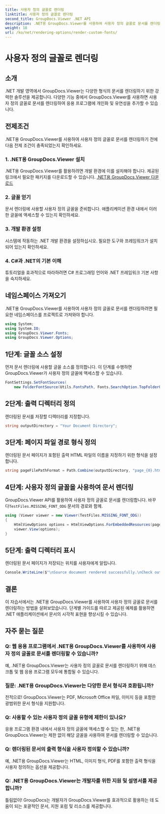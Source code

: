 ```yaml
---
title: 사용자 정의 글꼴로 렌더링
linktitle: 사용자 정의 글꼴로 렌더링
second_title: GroupDocs.Viewer .NET API
description: .NET용 GroupDocs.Viewer를 사용하여 사용자 정의 글꼴로 문서를 렌더링하는 방법을 알아보세요. 손쉽게 시각적 프레젠테이션을 향상할 수 있습니다.
weight: 18
url: /ko/net/rendering-options/render-custom-fonts/
---
```


# 사용자 정의 글꼴로 렌더링

## 소개
.NET 개발 영역에서 GroupDocs.Viewer는 다양한 형식의 문서를 렌더링하기 위한 강력한 솔루션을 제공합니다. 다양한 기능 중에서 GroupDocs.Viewer를 사용하면 사용자 정의 글꼴로 문서를 렌더링하여 응용 프로그램에 개인화 및 유연성을 추가할 수 있습니다.
## 전제조건
.NET용 GroupDocs.Viewer를 사용하여 사용자 정의 글꼴로 문서를 렌더링하기 전에 다음 전제 조건이 충족되었는지 확인하세요.
### 1. .NET용 GroupDocs.Viewer 설치
.NET용 GroupDocs.Viewer를 활용하려면 개발 환경에 이를 설치해야 합니다. 제공된 링크에서 필요한 패키지를 다운로드할 수 있습니다.
[.NET용 GroupDocs.Viewer 다운로드](https://releases.groupdocs.com/viewer/net/)
### 2. 글꼴 얻기
문서 렌더링에 사용할 사용자 정의 글꼴을 준비합니다. 애플리케이션 환경 내에서 이러한 글꼴에 액세스할 수 있는지 확인하세요.
### 3. 개발 환경 설정
시스템에 작동하는 .NET 개발 환경을 설정하십시오. 필요한 도구와 프레임워크가 설치되어 있는지 확인하세요.
### 4. C#과 .NET의 기본 이해
튜토리얼을 효과적으로 따라하려면 C# 프로그래밍 언어와 .NET 프레임워크 기본 사항을 숙지하세요.

## 네임스페이스 가져오기
.NET용 GroupDocs.Viewer를 사용하여 사용자 정의 글꼴로 문서를 렌더링하려면 필요한 네임스페이스를 프로젝트로 가져와야 합니다.

```csharp
using System;
using System.IO;
using GroupDocs.Viewer.Fonts;
using GroupDocs.Viewer.Options;
```

## 1단계: 글꼴 소스 설정
먼저 문서 렌더링에 사용할 글꼴 소스를 정의합니다. 이 단계를 수행하면 GroupDocs.Viewer가 사용자 정의 글꼴에 액세스할 수 있습니다.
```csharp
FontSettings.SetFontSources(
    new FolderFontSource(Utils.FontsPath, Fonts.SearchOption.TopFolderOnly));
```
## 2단계: 출력 디렉터리 정의
렌더링된 문서를 저장할 디렉터리를 지정합니다.
```csharp
string outputDirectory = "Your Document Directory";
```
## 3단계: 페이지 파일 경로 형식 정의
렌더링된 문서 페이지가 포함된 출력 HTML 파일의 이름을 지정하기 위한 형식을 설정합니다.
```csharp
string pageFilePathFormat = Path.Combine(outputDirectory, "page_{0}.html");
```
## 4단계: 사용자 정의 글꼴을 사용하여 문서 렌더링
 GroupDocs.Viewer API를 활용하여 사용자 정의 글꼴로 문서를 렌더링합니다. 바꾸다`TestFiles.MISSING_FONT_ODG` 문서의 경로와 함께.
```csharp
using (Viewer viewer = new Viewer(TestFiles.MISSING_FONT_ODG))
{
    HtmlViewOptions options = HtmlViewOptions.ForEmbeddedResources(pageFilePathFormat);
    viewer.View(options);
}
```
## 5단계: 출력 디렉터리 표시
렌더링된 문서 페이지가 저장되는 위치를 사용자에게 알립니다.
```csharp
Console.WriteLine($"\nSource document rendered successfully.\nCheck output in {outputDirectory}.");
```

## 결론
이 자습서에서는 .NET용 GroupDocs.Viewer를 사용하여 사용자 정의 글꼴로 문서를 렌더링하는 방법을 살펴보았습니다. 단계별 가이드를 따르고 제공된 예제를 활용하면 .NET 애플리케이션에서 문서의 시각적 표현을 향상시킬 수 있습니다.
## 자주 묻는 질문
### Q: 웹 응용 프로그램에서 .NET용 GroupDocs.Viewer를 사용하여 사용자 정의 글꼴로 문서를 렌더링할 수 있습니까?
예, .NET용 GroupDocs.Viewer는 사용자 정의 글꼴로 문서를 렌더링하기 위해 데스크톱 및 웹 응용 프로그램 모두에 통합될 수 있습니다.
### 질문: .NET용 GroupDocs.Viewer는 다양한 문서 형식과 호환됩니까?
전적으로! GroupDocs.Viewer는 PDF, Microsoft Office 파일, 이미지 등을 포함한 광범위한 문서 형식을 지원합니다.
### Q: 사용할 수 있는 사용자 정의 글꼴 유형에 제한이 있나요?
응용 프로그램 환경 내에서 사용자 정의 글꼴에 액세스할 수 있는 한, .NET용 GroupDocs.Viewer는 제한 없이 해당 글꼴을 사용하여 문서를 렌더링할 수 있습니다.
### Q: 렌더링된 문서의 출력 형식을 사용자 정의할 수 있습니까?
예, .NET용 GroupDocs.Viewer는 HTML, 이미지 형식, PDF를 포함한 출력 형식을 사용자 정의하는 옵션을 제공합니다.
### Q: .NET용 GroupDocs.Viewer는 개발자를 위한 지원 및 설명서를 제공합니까?
틀림없이! GroupDocs는 개발자가 GroupDocs.Viewer를 효과적으로 활용하는 데 도움이 되는 포괄적인 문서, 지원 포럼 및 리소스를 제공합니다.
